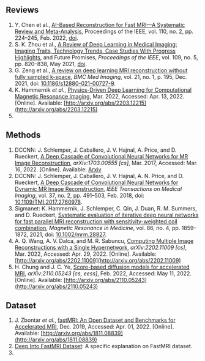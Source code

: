 ## Reviews

1. Y. Chen et al., [AI-Based Reconstruction for Fast MRI—A Systematic Review and Meta-Analysis](MRI/Reviews/MRI_Recon.md), Proceedings of the IEEE, vol. 110, no. 2, pp. 224–245, Feb. 2022, [doi](10.1109/JPROC.2022.3141367).
2. S. K. Zhou  et al., [A Review of Deep Learning in Medical Imaging: Imaging Traits, Technology Trends, Case Studies With Progress Highlights](MRI/Reviews/DLMI.md), and Future Promises, _Proceedings of the IEEE_, vol. 109, no. 5, pp. 820–838, May 2021, [doi](https://doi.org/10.1109/JPROC.2021.3054390).
3. G. Zeng et al., [A review on deep learning MRI reconstruction without fully sampled k-space](MRI/Reviews/Wo-FSK.md), _BMC Med Imaging_, vol. 21, no. 1, p. 195, Dec. 2021, doi: [10.1186/s12880-021-00727-9](https://doi.org/10.1186/s12880-021-00727-9).
4. K. Hammernik _et al._, [Physics-Driven Deep Learning for Computational Magnetic Resonance Imaging](MRI/Reviews/Physics-Driven.md), Mar. 2022, Accessed: Apr. 13, 2022. [Online]. Available: [http://arxiv.org/abs/2203.12215](http://arxiv.org/abs/2203.12215)
5. 

## Methods

1. DCCNN: J. Schlemper, J. Caballero, J. V. Hajnal, A. Price, and D. Rueckert, [A Deep Cascade of Convolutional Neural Networks for MR Image Reconstruction](MRI/Methods/DCCNN.md), _arXiv:1703.00555 [cs]_, Mar. 2017, Accessed: Mar. 16, 2022. [Online]. Available: [Arxiv](http://arxiv.org/abs/1703.00555)
2. DCCNN: J. Schlemper, J. Caballero, J. V. Hajnal, A. N. Price, and D. Rueckert, [A Deep Cascade of Convolutional Neural Networks for Dynamic MR Image Reconstruction](MRI/Methods/DCCNN-DMRI.md), _IEEE Transactions on Medical Imaging_, vol. 37, no. 2, pp. 491–503, Feb. 2018, doi: [10.1109/TMI.2017.2760978](https://doi.org/10.1109/TMI.2017.2760978).
3. Sigmanet: K. Hammernik, J. Schlemper, C. Qin, J. Duan, R. M. Summers, and D. Rueckert, [Systematic evaluation of iterative deep neural networks for fast parallel MRI reconstruction with sensitivity-weighted coil combination](MRI/Methods/iterativeDNN.md), _Magnetic Resonance in Medicine_, vol. 86, no. 4, pp. 1859–1872, 2021, doi: [10.1002/mrm.28827](https://doi.org/10.1002/mrm.28827).
4. A. Q. Wang, A. V. Dalca, and M. R. Sabuncu, [Computing Multiple Image Reconstructions with a Single Hypernetwork](MRI/Methods/HyperRecon.md), _arXiv:2202.11009 [cs]_, Mar. 2022, Accessed: Apr. 29, 2022. [Online]. Available: [http://arxiv.org/abs/2202.11009](http://arxiv.org/abs/2202.11009)
5. H. Chung and J. C. Ye, [Score-based diffusion models for accelerated MRI](MRI/Methods/Score-based_DM.md), _arXiv:2110.05243 [cs, eess]_, Feb. 2022, Accessed: May 11, 2022. [Online]. Available: [http://arxiv.org/abs/2110.05243](http://arxiv.org/abs/2110.05243)



## Dataset

1. J. Zbontar _et al._, [fastMRI: An Open Dataset and Benchmarks for Accelerated MRI](MRI/Dataset/fastMRI.md), Dec. 2019, Accessed: Apr. 01, 2022. [Online]. Available: [http://arxiv.org/abs/1811.08839](http://arxiv.org/abs/1811.08839)
2. [Deep Into FastMRI Dataset](MRI/Dataset/fastmri-deepin): A specific explanation on FastMRI dataset.
3. 